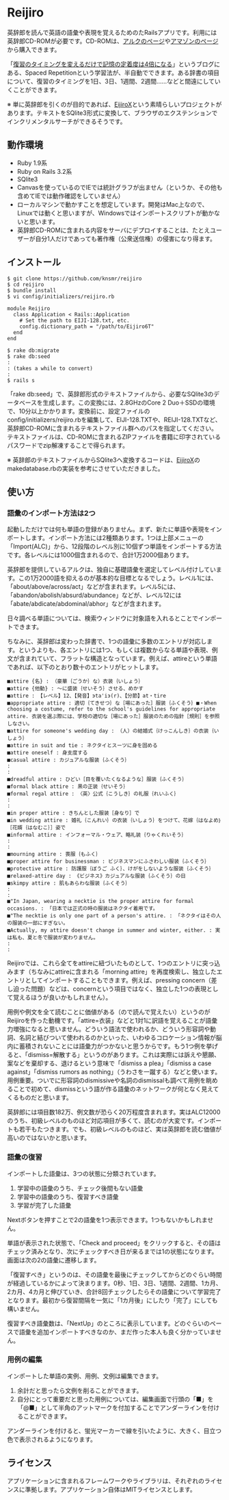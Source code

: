# Reijiro

英辞郎を読んで英語の語彙や表現を覚えるためのたRailsアプリです。利用には英辞郎CD-ROMが必要です。CD-ROMは、[アルクのページ](http://shop.alc.co.jp/cnt/eijiro/?rfcd=SA_s_eng_dic_top)や[アマゾンのページ](http://www.amazon.co.jp/dp/4757419856/)から購入できます。

「[復習のタイミングを変えるだけで記憶の定着度は4倍になる](http://readingmonkey.blog45.fc2.com/blog-entry-499.html)」というブログにある、Spaced Repetitionという学習法が、半自動でできます。ある辞書の項目について、復習のタイミングを1日、3日、1週間、2週間……などと間遠にしていくことができます。

※ 単に英辞郎を引くのが目的であれば、[EijiroX](https://github.com/edvakf/EijiroX)という素晴らしいプロジェクトがあります。テキストをSQlite3形式に変換して、ブラウザのエクステンションでインクリメンタルサーチができるそうです。

## 動作環境

- Ruby 1.9系
- Ruby on Rails 3.2系
- SQlite3
- Canvasを使っているのでIEでは統計グラフが出ません（というか、その他も含めてIEでは動作確認をしていません）
- ローカルマシンで動かすことを想定しています。開発はMac上なので、Linuxでは動くと思いますが、Windowsではインポートスクリプトが動かないと思います。
- 英辞郎CD-ROMに含まれる内容をサーバにデプロイすることは、たとえユーザーが自分1人だけであっても著作権（公衆送信権）の侵害になり得ます。

## インストール

    $ git clone https://github.com/knsmr/reijiro
    $ cd reijiro
    $ bundle install
    $ vi config/initializers/reijiro.rb

    module Reijiro
      class Application < Rails::Application
        # Set the path to EIJI-128.txt, etc.
        config.dictionary_path = "/path/to/Eijiro6T"
      end
    end

    $ rake db:migrate
    $ rake db:seed
    :
    : (takes a while to convert)
    :
    $ rails s

「rake db:seed」で、英辞郎形式のテキストファイルから、必要なSQlite3のデータベースを生成します。この変換には、2.8GHzのCore 2 Duo＋SSDの環境で、10分以上かかります。変換前に、設定ファイルのconfig/initializers/reijiro.rbを編集して、EIJI-128.TXTや、REIJI-128.TXTなど、英辞郎CD-ROMに含まれるテキストファイル群へのパスを指定してください。テキストファイルは、CD-ROMに含まれるZIPファイルを書籍に印字されているパスワードでzip解凍することで得られます。

※ 英辞郎のテキストファイルからSQlite3へ変換するコードは、[EijiroX](https://github.com/edvakf/EijiroX)のmakedatabase.rbの実装を参考にさせていただきました。

## 使い方

### 語彙のインポート方法は2つ

起動しただけでは何も単語の登録がありません。まず、新たに単語や表現をインポートします。インポート方法には2種類あります。1つは上部メニューの「Import(ALC)」から、12段階のレベル別に10個ずつ単語をインポートする方法です。各レベルには1000個含まれるので、合計1万2000個あります。

英辞郎を提供しているアルクは、独自に基礎語彙を選定してレベル付けしています。この1万2000語を抑えるのが基本的な目標となるでしょう。レベル1には、「about/above/across/act」などが含まれます。レベル5には、「abandon/abolish/absurd/abundance」などが、レベル12には「abate/abdicate/abdominal/abhor」などが含まれます。

日々調べる単語については、検索ウィンドウに対象語を入れるとことでインポートできます。

ちなみに、英辞郎は変わった辞書で、1つの語彙に多数のエントリが対応します。というよりも、各エントリには1つ、もしくは複数からなる単語や表現、例文が含まれていて、フラットな構造となっています。例えば、attireという単語であれば、以下のとおり数十のエントリがヒットします。

~~~
■attire {名} : （豪華｛ごうか｝な）衣装｛いしょう｝ 
■attire {他動} : 〜に盛装｛せいそう｝させる、めかす 
■attire : 【レベル】12、【発音】эta'iэ(r)、【分節】at・tire 
■appropriate attire : 適切｛てきせつ｝な［場にあった］服装｛ふくそう｝■・When choosing a costume, refer to the school's guidelines for appropriate attire. 衣装を選ぶ際には、学校の適切な［場にあった］服装のための指針［規則］を参照しなさい。 
■attire for someone's wedding day : （人）の結婚式｛けっこんしき｝の衣装｛いしょう｝ 
■attire in suit and tie : ネクタイとスーツに身を固める 
■attire oneself : 身支度する 
■casual attire : カジュアルな服装｛ふくそう｝ 
:
:
■dreadful attire : ひどい［目を覆いたくなるような］服装｛ふくそう｝ 
■formal black attire : 黒の正装｛せいそう｝ 
■formal regal attire : 〈英〉公式｛こうしき｝の礼服｛れいふく｝ 
:
:
■in proper attire : きちんとした服装［身なり］で 
■in wedding attire : 婚礼｛こんれい｝の衣装｛いしょう｝をつけて、花嫁｛はなよめ｝［花婿｛はなむこ｝］姿で 
■informal attire : インフォーマル・ウェア、略礼装｛りゃくれいそう｝ 
:
:
■mourning attire : 喪服｛もふく｝ 
■proper attire for businessman : ビジネスマンにふさわしい服装｛ふくそう｝ 
■protective attire : 防護服｛ぼうご ふく｝、けがをしないような服装｛ふくそう｝ 
■relaxed-attire day : 《ビジネス》カジュアルな服装｛ふくそう｝の日 
■skimpy attire : 肌もあらわな服装｛ふくそう｝ 
:
:
■"In Japan, wearing a necktie is the proper attire for formal occasions. : 「日本では正式の時の服装はネクタイ着用です。 
■"The necktie is only one part of a person's attire. : 「ネクタイはその人の服装の一部にすぎない。 
■Actually, my attire doesn't change in summer and winter, either. : 実は私も、夏と冬で服装が変わりません。 
:
:
~~~

Reijiroでは、これら全てをattireに紐づいたものとして、1つのエントリに突っ込みます（ちなみにattireに含まれる「morning attire」を再度検索し、独立したエントリとしてインポートすることもできます。例えば、pressing concern（差し迫った問題）などは、concernという項目ではなく、独立した1つの表現として覚えるほうが良いかもしれません）。

用例や例文を全て読むことに価値がある（ので読んで覚えたい）というのがReijiroを作った動機です。「attire=衣装」などと1対1に訳語を覚えることが語彙力増強になると思いません。どういう語法で使われるか、どういう形容詞や動詞、名詞と結びついて使われるのかといった、いわゆるコロケーション情報が脳内に蓄積されないことには語彙力がつかないと思うからです。もう1つ例を挙げると、「dismiss=解散する」というのがあります。これは実際には訴えや懇願、案などを棄却する、退けるという意味で「dismiss a plea」「dismiss a case against」「dismiss rumors as nothing」（うわさを一蹴する）などと使います。用例重要。ついでに形容詞のdismissiveや名詞のdismissalも調べて用例を眺めることで初めて、dismissという語が作る語彙のネットワークが何となく見えてくるものだと思います。

英辞郎には項目数182万、例文数が恐らく20万程度含まれます。実はALC12000のうち、初級レベルのものほど対応項目が多くて、読むのが大変です。インポートも若干もたつきます。でも、初級レベルのものほど、実は英辞郎を読む価値が高いのではないかと思います。

### 語彙の復習

インポートした語彙は、3つの状態に分類されています。

1. 学習中の語彙のうち、チェック後間もない語彙
2. 学習中の語彙のうち、復習すべき語彙
3. 学習が完了した語彙

Nextボタンを押すことで2の語彙を1つ表示できます。1つもないかもしれません。

単語が表示された状態で、「Check and proceed」をクリックすると、その語はチェック済みとなり、次にチェックすべき日が来るまでは1の状態になります。画面は次の2の語彙に遷移します。

「復習すべき」というのは、その語彙を最後にチェックしてからどのぐらい時間が経過しているかによって決まります。0秒、1日、3日、1週間、2週間、1カ月、2カ月、4カ月と伸びていき、合計8回チェックしたらその語彙について学習完了となります。最初から復習間隔を一気に「1カ月後」にしたり「完了」にしても構いません。

復習すべき語彙数は、「NextUp」のところに表示しています。どのぐらいのペースで語彙を追加インポートすべきなのか、まだ作った本人も良く分かっていません。

### 用例の編集

インポートした単語の実例、用例、文例は編集できます。

1. 余計だと思ったら文例を削ることができます。
2. 自分にとって重要だと思った用例については、編集画面で行頭の「■」を「@■」として半角のアットマークを付加することでアンダーラインを付けることができます。

アンダーラインを付けると、蛍光マーカーで線を引いたように、大きく、目立つ色で表示されるようになります。

## ライセンス

アプリケーションに含まれるフレームワークやライブラリは、それぞれのライセンスに準拠します。アプリケーション自体はMITライセンスとします。
